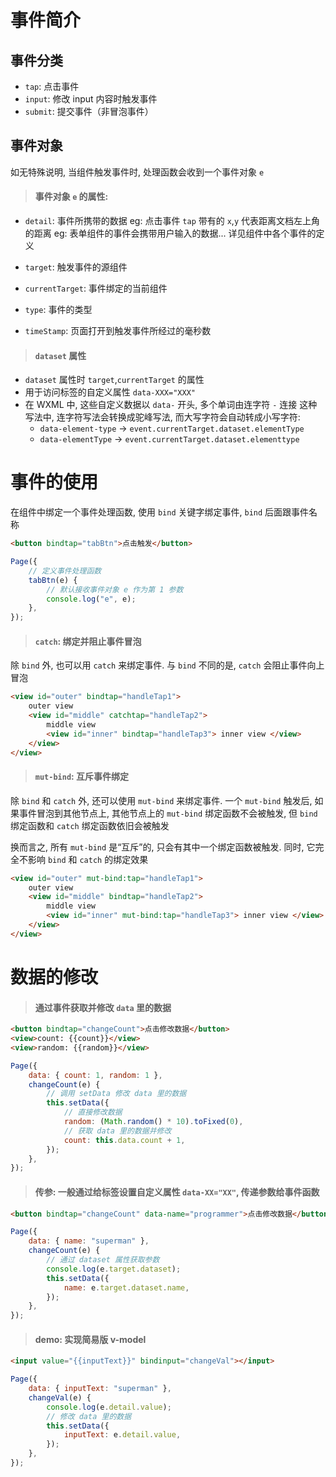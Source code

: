 # 事件简介

## 事件分类

-   `tap`: 点击事件
-   `input`: 修改 input 内容时触发事件
-   `submit`: 提交事件（非冒泡事件）

## 事件对象

如无特殊说明, 当组件触发事件时, 处理函数会收到一个事件对象 `e`

> #### 事件对象 `e` 的属性:

-   `detail`: 事件所携带的数据
    eg: 点击事件 `tap` 带有的 `x`,`y` 代表距离文档左上角的距离
    eg: 表单组件的事件会携带用户输入的数据... 详见组件中各个事件的定义

-   `target`: 触发事件的源组件

-   `currentTarget`: 事件绑定的当前组件

-   `type`: 事件的类型

-   `timeStamp`: 页面打开到触发事件所经过的毫秒数

> #### `dataset` 属性

-   `dataset` 属性时 `target`,`currentTarget` 的属性
-   用于访问标签的自定义属性 `data-XXX="XXX"`
-   在 WXML 中, 这些自定义数据以 `data-` 开头, 多个单词由连字符 `-` 连接
    这种写法中, 连字符写法会转换成驼峰写法, 而大写字符会自动转成小写字符:
    -   `data-element-type` → `event.currentTarget.dataset.elementType`
    -   `data-elementType` → `event.currentTarget.dataset.elementtype`

# 事件的使用

在组件中绑定一个事件处理函数, 使用 `bind` 关键字绑定事件, `bind` 后面跟事件名称

```html
<button bindtap="tabBtn">点击触发</button>
```

```js
Page({
    // 定义事件处理函数
    tabBtn(e) {
        // 默认接收事件对象 e 作为第 1 参数
        console.log("e", e);
    },
});
```

> #### `catch`: 绑定并阻止事件冒泡

除 `bind` 外, 也可以用 `catch` 来绑定事件. 与 `bind` 不同的是, `catch` 会阻止事件向上冒泡

```html
<view id="outer" bindtap="handleTap1">
    outer view
    <view id="middle" catchtap="handleTap2">
        middle view
        <view id="inner" bindtap="handleTap3"> inner view </view>
    </view>
</view>
```

> #### `mut-bind`: 互斥事件绑定

除 `bind` 和 `catch` 外, 还可以使用 `mut-bind` 来绑定事件. 一个 `mut-bind` 触发后, 如果事件冒泡到其他节点上, 其他节点上的 `mut-bind` 绑定函数不会被触发, 但 `bind` 绑定函数和 `catch` 绑定函数依旧会被触发

换而言之, 所有 `mut-bind` 是“互斥”的, 只会有其中一个绑定函数被触发. 同时, 它完全不影响 `bind` 和 `catch` 的绑定效果

```html
<view id="outer" mut-bind:tap="handleTap1">
    outer view
    <view id="middle" bindtap="handleTap2">
        middle view
        <view id="inner" mut-bind:tap="handleTap3"> inner view </view>
    </view>
</view>
```

# 数据的修改

> #### 通过事件获取并修改 `data` 里的数据

```html
<button bindtap="changeCount">点击修改数据</button>
<view>count: {{count}}</view>
<view>random: {{random}}</view>
```

```js
Page({
    data: { count: 1, random: 1 },
    changeCount(e) {
        // 调用 setData 修改 data 里的数据
        this.setData({
            // 直接修改数据
            random: (Math.random() * 10).toFixed(0),
            // 获取 data 里的数据并修改
            count: this.data.count + 1,
        });
    },
});
```

> #### 传参: 一般通过给标签设置自定义属性 `data-XX="XX"`, 传递参数给事件函数

```html
<button bindtap="changeCount" data-name="programmer">点击修改数据</button> <view>name: {{name}}</view>
```

```js
Page({
    data: { name: "superman" },
    changeCount(e) {
        // 通过 dataset 属性获取参数
        console.log(e.target.dataset);
        this.setData({
            name: e.target.dataset.name,
        });
    },
});
```

> #### demo: 实现简易版 v-model

```html
<input value="{{inputText}}" bindinput="changeVal"></input>
```

```js
Page({
    data: { inputText: "superman" },
    changeVal(e) {
        console.log(e.detail.value);
        // 修改 data 里的数据
        this.setData({
            inputText: e.detail.value,
        });
    },
});
```
